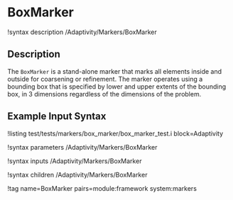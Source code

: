# BoxMarker

!syntax description /Adaptivity/Markers/BoxMarker

## Description

The `BoxMarker` is a stand-alone marker that marks all
elements inside and outside for coarsening or refinement. The marker
operates using a bounding box that is specified by lower and upper
extents of the bounding box, in 3 dimensions regardless of the
dimensions of the problem.


## Example Input Syntax

!listing test/tests/markers/box_marker/box_marker_test.i block=Adaptivity

!syntax parameters /Adaptivity/Markers/BoxMarker

!syntax inputs /Adaptivity/Markers/BoxMarker

!syntax children /Adaptivity/Markers/BoxMarker

!tag name=BoxMarker pairs=module:framework system:markers
